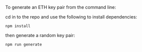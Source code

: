 To generate an ETH key pair from the command line:

cd in to the repo and use the following to install dependencies:
```angular2html
npm install
```

then generate a random key pair:
```angular2html
npm run generate
```
